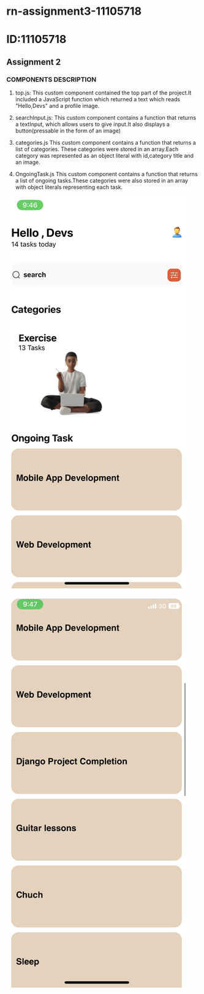 # rn-assignment3-11105718
# ID:11105718
## Assignment 2

### COMPONENTS DESCRIPTION
1. top.js:
This custom component contained the top part of the project.It included a JavaScript function which returned a text which reads "Hello,Devs" and a profile image.

2. searchInput.js:
This custom component contains a function that returns a textInput, which allows users to give input.It also displays a button(pressable in the form of an image)

3. categories.js
This custom component contains a function that returns a list of categories. These categories were stored in an array.Each category was represented as an object literal with id,category title and an image.

4. OngoingTask.js
This custom component contains a function that returns a list of ongoing tasks.These categories were also stored in an array with object literals representing each task.


![](my-app/assets/IMG_7762.PNG)

![](my-app/assets/IMG_7763.PNG)

